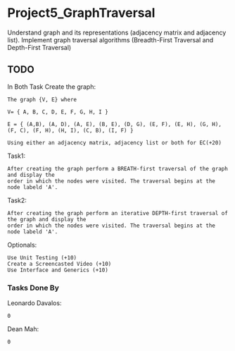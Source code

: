 # Project5_GraphTraversal
Understand graph and its representations (adjacency matrix and adjacency list). Implement graph traversal algorithms (Breadth-First Traversal and Depth-First Traversal)

## TODO

In Both Task Create the graph:

    The graph {V, E} where 
    
    V= { A, B, C, D, E, F, G, H, I }
    
    E = { (A,B), (A, D), (A, E), (B, E), (D, G), (E, F), (E, H), (G, H), (F, C), (F, H), (H, I), (C, B), (I, F) }

    Using either an adjacency matrix, adjacency list or both for EC(+20)


Task1:

    After creating the graph perform a BREATH-first traversal of the graph and display the
    order in which the nodes were visited. The traversal begins at the node labeld 'A'.

Task2:

    After creating the graph perform an iterative DEPTH-first traversal of the graph and display the
    order in which the nodes were visited. The traversal begins at the node labeld 'A'.

Optionals:
    
    Use Unit Testing (+10)
    Create a Screencasted Video (+10)
    Use Interface and Generics (+10)

### Tasks Done By


Leonardo Davalos:

    0

Dean Mah:

    0
    



